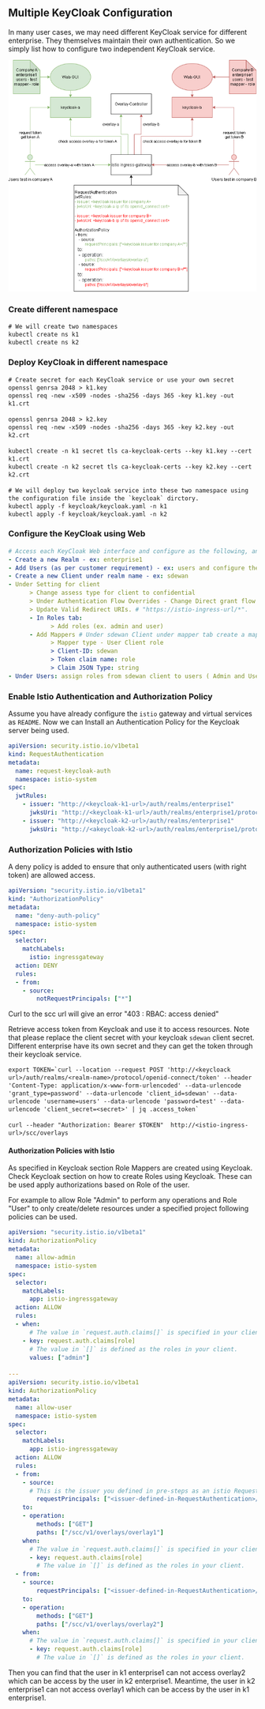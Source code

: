 ## Multiple KeyCloak Configuration

In many user cases, we may need different KeyCloak service for different enterprise. They themselves maintain their own authentication. So we simply list how to configure two independent KeyCloak service.

![arch](https://github.com/leyao-daily/istio-sdewan/blob/main/mutl-key.png)

### Create different namespace

```shell
# We will create two namespaces
kubectl create ns k1
kubectl create ns k2
```



### Deploy KeyCloak in different namespace

```shell
# Create secret for each KeyCloak service or use your own secret
openssl genrsa 2048 > k1.key
openssl req -new -x509 -nodes -sha256 -days 365 -key k1.key -out k1.crt

openssl genrsa 2048 > k2.key
openssl req -new -x509 -nodes -sha256 -days 365 -key k2.key -out k2.crt

kubectl create -n k1 secret tls ca-keycloak-certs --key k1.key --cert k1.crt
kubectl create -n k2 secret tls ca-keycloak-certs --key k2.key --cert k2.crt

# We will deploy two keycloak service into these two namespace using the configuration file inside the `keycloak` dirctory.
kubectl apply -f keycloak/keycloak.yaml -n k1
kubectl apply -f keycloak/keycloak.yaml -n k2
```



### Configure the KeyCloak using Web

```yaml
# Access each KeyCloak Web interface and configure as the following, and we do not need to distinguish the value in each KeyCloak Web Configuration.
- Create a new Realm - ex: enterprise1
- Add Users (as per customer requirement) - ex: users and configure the confidential password in the first time
- Create a new Client under realm name - ex: sdewan
- Under Setting for client
      > Change assess type for client to confidential
      > Under Authentication Flow Overrides - Change Direct grant flow to direct grant
      > Update Valid Redirect URIs. # "https://istio-ingress-url/*".
      - In Roles tab:
            > Add roles (ex. admin and user)
      - Add Mappers # Under sdewan Client under mapper tab create a mapper
            > Mapper type - User Client role
            > Client-ID: sdewan
            > Token claim name: role
            > Claim JSON Type: string
- Under Users: assign roles from sdewan client to users ( Admin and User). Verify under sdewan Client roles for user are in the role.
```



### Enable Istio Authentication and Authorization Policy

Assume you have already configure the `istio` gateway and virtual services as `README`. Now we can Install an Authentication Policy for the Keycloak server being used.

```yaml
apiVersion: security.istio.io/v1beta1
kind: RequestAuthentication
metadata:
  name: request-keycloak-auth
  namespace: istio-system
spec:
  jwtRules:
    - issuer: "http://<keycloak-k1-url>/auth/realms/enterprise1"
      jwksUri: "http://<keycloak-k1-url>/auth/realms/enterprise1/protocol/openid-connect/certs"
    - issuer: "http://<keycloak-k2-url>/auth/realms/enterprise1"
      jwksUri: "http://<akeycloak-k2-url>/auth/realms/enterprise1/protocol/openid-connect/certs"
```



### Authorization Policies with Istio

A deny policy is added to ensure that only authenticated users (with right token) are allowed access.

```yaml
apiVersion: "security.istio.io/v1beta1"
kind: "AuthorizationPolicy"
metadata:
  name: "deny-auth-policy"
  namespace: istio-system
spec:
  selector:
    matchLabels:
      istio: ingressgateway
  action: DENY
  rules:
  - from:
    - source:
        notRequestPrincipals: ["*"]
```

Curl to the scc url will give an error "403 : RBAC: access denied"

Retrieve access token from Keycloak and use it to access resources. Note that please replace the client secret with your keycloak `sdewan` client secret. Different enterprise have its own secret and they can get the token through their keycloak service.

```shell
export TOKEN=`curl --location --request POST 'http://<keycloack url>/auth/realms/<realm-name>/protocol/openid-connect/token' --header 'Content-Type: application/x-www-form-urlencoded' --data-urlencode 'grant_type=password' --data-urlencode 'client_id=sdewan' --data-urlencode 'username=users' --data-urlencode 'password=test' --data-urlencode 'client_secret=<secret>' | jq .access_token`

curl --header "Authorization: Bearer $TOKEN"  http://<istio-ingress-url>/scc/overlays
```

#### Authorization Policies with Istio

As specified in Keycloak section Role Mappers are created using Keycloak. Check Keycloak section on how to create Roles using Keycloak. These can be used apply authorizations based on Role of the user.

For example to allow Role "Admin" to perform any operations and Role "User" to only create/delete resources under a specified project following policies can be used.

```yaml
apiVersion: "security.istio.io/v1beta1"
kind: AuthorizationPolicy
metadata:
  name: allow-admin
  namespace: istio-system
spec:
  selector:
    matchLabels:
      app: istio-ingressgateway
  action: ALLOW
  rules:
  - when:
      # The value in `request.auth.claims[]` is specified in your client mapper with tag name `Token claim name`.
    - key: request.auth.claims[role]
      # The value in `[]` is defined as the roles in your client.
      values: ["admin"]

---
apiVersion: security.istio.io/v1beta1
kind: AuthorizationPolicy
metadata:
  name: allow-user
  namespace: istio-system
spec:
  selector:
    matchLabels:
      app: istio-ingressgateway
  action: ALLOW
  rules:
  - from:
    - source:
      # This is the issuer you defined in pre-steps as an istio RequestAuthentication with `/*`
        requestPrincipals: ["<issuer-defined-in-RequestAuthentication>/*"]
    to:
    - operation:
        methods: ["GET"]
        paths: ["/scc/v1/overlays/overlay1"]
    when:
      # The value in `request.auth.claims[]` is specified in your client mapper with tag name `Token claim name`.
      - key: request.auth.claims[role]
        # The value in `[]` is defined as the roles in your client.
  - from:
    - source:
        requestPrincipals: ["<issuer-defined-in-RequestAuthentication>/*"]
    to:
    - operation:
        methods: ["GET"]
        paths: ["/scc/v1/overlays/overlay2"]
    when:
      # The value in `request.auth.claims[]` is specified in your client mapper with tag name `Token claim name`.
      - key: request.auth.claims[role]
        # The value in `[]` is defined as the roles in your client.
```

Then you can find that the user in k1 enterprise1 can not access overlay2 which can be access by the user in k2 enterprise1. Meantime, the user in k2 enterprise1 can not access overlay1 which can be access by the user in k1 enterprise1.
